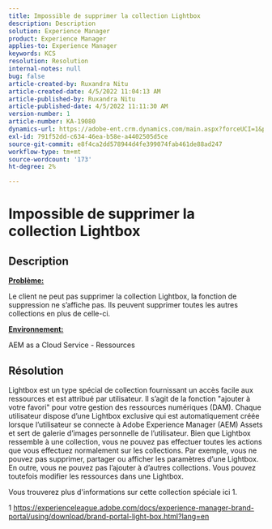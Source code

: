 ```yaml
---
title: Impossible de supprimer la collection Lightbox
description: Description
solution: Experience Manager
product: Experience Manager
applies-to: Experience Manager
keywords: KCS
resolution: Resolution
internal-notes: null
bug: false
article-created-by: Ruxandra Nitu
article-created-date: 4/5/2022 11:04:13 AM
article-published-by: Ruxandra Nitu
article-published-date: 4/5/2022 11:11:30 AM
version-number: 1
article-number: KA-19080
dynamics-url: https://adobe-ent.crm.dynamics.com/main.aspx?forceUCI=1&pagetype=entityrecord&etn=knowledgearticle&id=970c3b1e-d0b4-ec11-983f-000d3a5d0d94
exl-id: 791f52dd-c634-46ea-b58e-a4402505d5ce
source-git-commit: e8f4ca2dd578944d4fe399074fab461de88ad247
workflow-type: tm+mt
source-wordcount: '173'
ht-degree: 2%

---
```


# Impossible de supprimer la collection Lightbox

## Description


<u><b>Problème:</b></u>

Le client ne peut pas supprimer la collection Lightbox, la fonction de suppression ne s’affiche pas. Ils peuvent supprimer toutes les autres collections en plus de celle-ci.

<u><b>Environnement:</b></u>

AEM as a Cloud Service - Ressources


## Résolution


Lightbox est un type spécial de collection fournissant un accès facile aux ressources et est attribué par utilisateur. Il s’agit de la fonction &quot;ajouter à votre favori&quot; pour votre gestion des ressources numériques (DAM). Chaque utilisateur dispose d’une Lightbox exclusive qui est automatiquement créée lorsque l’utilisateur se connecte à Adobe Experience Manager (AEM) Assets et sert de galerie d’images personnelle de l’utilisateur.
Bien que Lightbox ressemble à une collection, vous ne pouvez pas effectuer toutes les actions que vous effectuez normalement sur les collections. Par exemple, vous ne pouvez pas supprimer, partager ou afficher les paramètres d’une Lightbox. En outre, vous ne pouvez pas l’ajouter à d’autres collections. Vous pouvez toutefois modifier les ressources dans une Lightbox.

Vous trouverez plus d&#39;informations sur cette collection spéciale ici 1.



1 https://experienceleague.adobe.com/docs/experience-manager-brand-portal/using/download/brand-portal-light-box.html?lang=en
